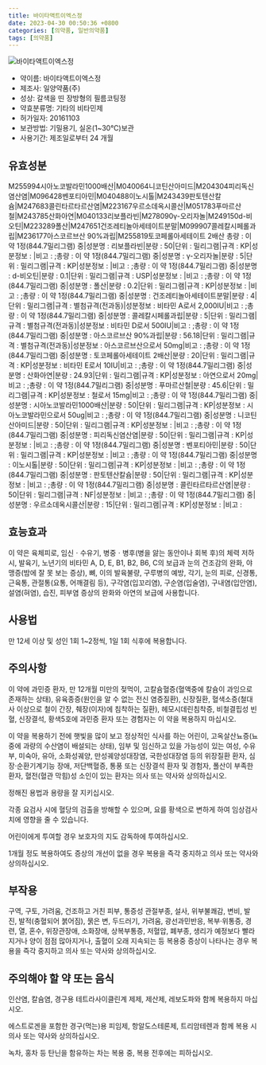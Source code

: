 ```yaml
---
title: 바이타액트이엑스정
date: 2023-04-30 00:50:36 +0800
categories: [의약품, 일반의약품]
tags: [의약품]
---
```

![바이타액트이엑스정](https://nedrug.mfds.go.kr/pbp/cmn/itemImageDownload/148604288603600063)

- 약이름: 바이타액트이엑스정
- 제조사: 일양약품(주)
- 성상: 갈색을 띤 장방형의 필름코팅정
- 약효분류명: 기타의 비타민제
- 허가일자: 20161103
- 보관방법: 기밀용기, 실온(1~30℃)보관
- 사용기간: 제조일로부터 24 개월
## 유효성분
M255994시아노코발라민1000배산|M040064니코틴산아미드|M204304피리독신염산염|M096428벤포티아민|M040488이노시톨|M243439판토텐산칼슘|M247683콜린타르타르산염|M223167우르소데옥시콜산|M051783푸마르산철|M243785산화아연|M040133리보플라빈|M278090γ-오리자놀|M249150d-비오틴|M223289폴산|M247651건조레티놀아세테이트분말|M099907콜레칼시페롤과립|M236177아스코르브산 90%과립|M255819토코페롤아세테이트 2배산
총량 : 이 약 1정(844.7밀리그램) 중|성분명 : 리보플라빈|분량 : 50|단위 : 밀리그램|규격 : KP|성분정보 : |비고 : ;총량 : 이 약 1정(844.7밀리그램) 중|성분명 : γ-오리자놀|분량 : 5|단위 : 밀리그램|규격 : KP|성분정보 : |비고 : ;총량 : 이 약 1정(844.7밀리그램) 중|성분명 : d-비오틴|분량 : 0.1|단위 : 밀리그램|규격 : USP|성분정보 : |비고 : ;총량 : 이 약 1정(844.7밀리그램) 중|성분명 : 폴산|분량 : 0.2|단위 : 밀리그램|규격 : KP|성분정보 : |비고 : ;총량 : 이 약 1정(844.7밀리그램) 중|성분명 : 건조레티놀아세테이트분말|분량 : 4|단위 : 밀리그램|규격 : 별첨규격(전과동)|성분정보 : 비타민 A로서 2,000IU|비고 : ;총량 : 이 약 1정(844.7밀리그램) 중|성분명 : 콜레칼시페롤과립|분량 : 5|단위 : 밀리그램|규격 : 별첨규격(전과동)|성분정보 : 비타민 D로서 500IU|비고 : ;총량 : 이 약 1정(844.7밀리그램) 중|성분명 : 아스코르브산 90%과립|분량 : 56.18|단위 : 밀리그램|규격 : 별첨규격(전과동)|성분정보 : 아스코르브산으로서 50mg|비고 : ;총량 : 이 약 1정(844.7밀리그램) 중|성분명 : 토코페롤아세테이트 2배산|분량 : 20|단위 : 밀리그램|규격 : KP|성분정보 : 비타민 E로서 10IU|비고 : ;총량 : 이 약 1정(844.7밀리그램) 중|성분명 : 산화아연|분량 : 24.93|단위 : 밀리그램|규격 : KP|성분정보 : 아연으로서 20mg|비고 : ;총량 : 이 약 1정(844.7밀리그램) 중|성분명 : 푸마르산철|분량 : 45.6|단위 : 밀리그램|규격 : KP|성분정보 : 철로서 15mg|비고 : ;총량 : 이 약 1정(844.7밀리그램) 중|성분명 : 시아노코발라민1000배산|분량 : 50|단위 : 밀리그램|규격 : KP|성분정보 : 시아노코발라민으로서 50ug|비고 : ;총량 : 이 약 1정(844.7밀리그램) 중|성분명 : 니코틴산아미드|분량 : 50|단위 : 밀리그램|규격 : KP|성분정보 : |비고 : ;총량 : 이 약 1정(844.7밀리그램) 중|성분명 : 피리독신염산염|분량 : 50|단위 : 밀리그램|규격 : KP|성분정보 : |비고 : ;총량 : 이 약 1정(844.7밀리그램) 중|성분명 : 벤포티아민|분량 : 50|단위 : 밀리그램|규격 : KP|성분정보 : |비고 : ;총량 : 이 약 1정(844.7밀리그램) 중|성분명 : 이노시톨|분량 : 50|단위 : 밀리그램|규격 : KP|성분정보 : |비고 : ;총량 : 이 약 1정(844.7밀리그램) 중|성분명 : 판토텐산칼슘|분량 : 50|단위 : 밀리그램|규격 : KP|성분정보 : |비고 : ;총량 : 이 약 1정(844.7밀리그램) 중|성분명 : 콜린타르타르산염|분량 : 50|단위 : 밀리그램|규격 : NF|성분정보 : |비고 : ;총량 : 이 약 1정(844.7밀리그램) 중|성분명 : 우르소데옥시콜산|분량 : 15|단위 : 밀리그램|규격 : KP|성분정보 : |비고 :
## 효능효과
이 약은 육체피로, 임신ㆍ수유기, 병중ㆍ병후(병을 앓는 동안이나 회복 후)의 체력 저하 시, 발육기, 노년기의 비타민 A, D, E, B1, B2, B6, C의 보급과 눈의 건조감의 완화, 야맹증(밤에 잘 못 보는 증상), 뼈, 이의 발육불량, 구루병의 예방, 각기, 눈의 피로, 신경통, 근육통, 관절통(요통, 어깨결림 등), 구각염(입꼬리염), 구순염(입술염), 구내염(입안염), 설염(혀염), 습진, 피부염 증상의 완화와 아연의 보급에 사용합니다.

## 사용법
만 12세 이상 및 성인 1회 1~2정씩, 1일 1회 식후에 복용합니다.

## 주의사항
이 약에 과민증 환자, 만 12개월 미만의 젖먹이, 고칼슘혈증(혈액중에 칼슘이 과잉으로 존재하는 상태), 유육종증(원인을 알 수 없는 전신 염증질환), 신장질환, 혈색소증(철대사 이상으로 철이 간장, 췌장(이자)에 침착하는 질환), 헤모시데린침착증, 비철결핍성 빈혈, 신장결석, 황색5호에 과민증 환자 또는 경험자는 이 약을 복용하지 마십시오.

이 약을 복용하기 전에 햇빛을 많이 보고 정상적인 식사를 하는 어린이, 고옥살산뇨증(뇨중에 과량의 수산염이 배설되는 상태), 임부 및 임신하고 있을 가능성이 있는 여성, 수유부, 미숙아, 유아, 소화성궤양, 만성궤양성대장염, 국한성대장염 등의 위장질환 환자, 심장·순환기계기능 장애, 저단백혈증, 통풍 또는 신장결석 환자 및 경험자, 폴산이 부족한 환자, 혈전(혈관 막힘)성 소인이 있는 환자는 의사 또는 약사와 상의하십시오.

정해진 용법과 용량을 잘 지키십시오.

각종 요검사 시에 혈당의 검출을 방해할 수 있으며, 요를 황색으로 변하게 하여 임상검사치에 영향을 줄 수 있습니다.

어린이에게 투여할 경우 보호자의 지도 감독하에 투여하십시오.

1개월 정도 복용하여도 증상의 개선이 없을 경우 복용을 즉각 중지하고 의사 또는 약사와 상의하십시오.

## 부작용
구역, 구토, 가려움, 건조하고 거친 피부, 통증성 관절부종, 설사, 위부불쾌감, 변비, 발진, 발적(충혈되어 붉어짐), 묽은 변, 두드러기, 가려움, 광선과민반응, 복부·위통증, 경련, 열, 혼수, 위장관장애, 소화장애, 상복부통증, 저혈압, 폐부종, 생리가 예정보다 빨라지거나 양이 점점 많아지거나, 출혈이 오래 지속되는 등 복용중 증상이 나타나는 경우 복용을 즉각 중지하고 의사 또는 약사와 상의하십시오.

## 주의해야 할 약 또는 음식
인산염, 칼슘염, 경구용 테트라사이클린계 제제, 제산제, 레보도파와 함께 복용하지 마십시오.

에스트로겐을 포함한 경구(먹는)용 피임제, 항알도스테론제, 트리암테렌과 함께 복용 시 의사 또는 약사와 상의하십시오.

녹차, 홍차 등 탄닌을 함유하는 차는 복용 중, 복용 전후에는 피하십시오.

